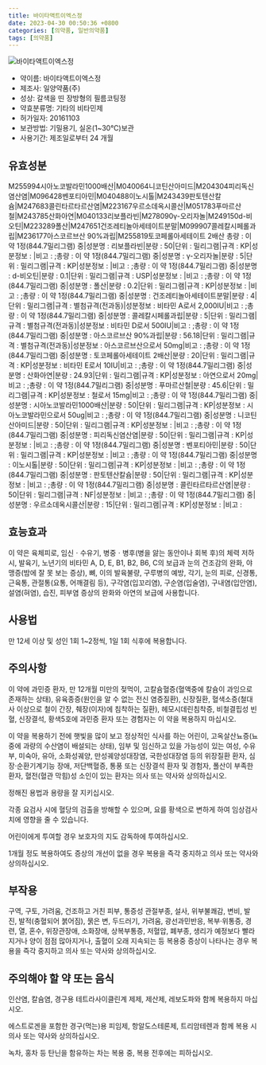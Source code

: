 ```yaml
---
title: 바이타액트이엑스정
date: 2023-04-30 00:50:36 +0800
categories: [의약품, 일반의약품]
tags: [의약품]
---
```

![바이타액트이엑스정](https://nedrug.mfds.go.kr/pbp/cmn/itemImageDownload/148604288603600063)

- 약이름: 바이타액트이엑스정
- 제조사: 일양약품(주)
- 성상: 갈색을 띤 장방형의 필름코팅정
- 약효분류명: 기타의 비타민제
- 허가일자: 20161103
- 보관방법: 기밀용기, 실온(1~30℃)보관
- 사용기간: 제조일로부터 24 개월
## 유효성분
M255994시아노코발라민1000배산|M040064니코틴산아미드|M204304피리독신염산염|M096428벤포티아민|M040488이노시톨|M243439판토텐산칼슘|M247683콜린타르타르산염|M223167우르소데옥시콜산|M051783푸마르산철|M243785산화아연|M040133리보플라빈|M278090γ-오리자놀|M249150d-비오틴|M223289폴산|M247651건조레티놀아세테이트분말|M099907콜레칼시페롤과립|M236177아스코르브산 90%과립|M255819토코페롤아세테이트 2배산
총량 : 이 약 1정(844.7밀리그램) 중|성분명 : 리보플라빈|분량 : 50|단위 : 밀리그램|규격 : KP|성분정보 : |비고 : ;총량 : 이 약 1정(844.7밀리그램) 중|성분명 : γ-오리자놀|분량 : 5|단위 : 밀리그램|규격 : KP|성분정보 : |비고 : ;총량 : 이 약 1정(844.7밀리그램) 중|성분명 : d-비오틴|분량 : 0.1|단위 : 밀리그램|규격 : USP|성분정보 : |비고 : ;총량 : 이 약 1정(844.7밀리그램) 중|성분명 : 폴산|분량 : 0.2|단위 : 밀리그램|규격 : KP|성분정보 : |비고 : ;총량 : 이 약 1정(844.7밀리그램) 중|성분명 : 건조레티놀아세테이트분말|분량 : 4|단위 : 밀리그램|규격 : 별첨규격(전과동)|성분정보 : 비타민 A로서 2,000IU|비고 : ;총량 : 이 약 1정(844.7밀리그램) 중|성분명 : 콜레칼시페롤과립|분량 : 5|단위 : 밀리그램|규격 : 별첨규격(전과동)|성분정보 : 비타민 D로서 500IU|비고 : ;총량 : 이 약 1정(844.7밀리그램) 중|성분명 : 아스코르브산 90%과립|분량 : 56.18|단위 : 밀리그램|규격 : 별첨규격(전과동)|성분정보 : 아스코르브산으로서 50mg|비고 : ;총량 : 이 약 1정(844.7밀리그램) 중|성분명 : 토코페롤아세테이트 2배산|분량 : 20|단위 : 밀리그램|규격 : KP|성분정보 : 비타민 E로서 10IU|비고 : ;총량 : 이 약 1정(844.7밀리그램) 중|성분명 : 산화아연|분량 : 24.93|단위 : 밀리그램|규격 : KP|성분정보 : 아연으로서 20mg|비고 : ;총량 : 이 약 1정(844.7밀리그램) 중|성분명 : 푸마르산철|분량 : 45.6|단위 : 밀리그램|규격 : KP|성분정보 : 철로서 15mg|비고 : ;총량 : 이 약 1정(844.7밀리그램) 중|성분명 : 시아노코발라민1000배산|분량 : 50|단위 : 밀리그램|규격 : KP|성분정보 : 시아노코발라민으로서 50ug|비고 : ;총량 : 이 약 1정(844.7밀리그램) 중|성분명 : 니코틴산아미드|분량 : 50|단위 : 밀리그램|규격 : KP|성분정보 : |비고 : ;총량 : 이 약 1정(844.7밀리그램) 중|성분명 : 피리독신염산염|분량 : 50|단위 : 밀리그램|규격 : KP|성분정보 : |비고 : ;총량 : 이 약 1정(844.7밀리그램) 중|성분명 : 벤포티아민|분량 : 50|단위 : 밀리그램|규격 : KP|성분정보 : |비고 : ;총량 : 이 약 1정(844.7밀리그램) 중|성분명 : 이노시톨|분량 : 50|단위 : 밀리그램|규격 : KP|성분정보 : |비고 : ;총량 : 이 약 1정(844.7밀리그램) 중|성분명 : 판토텐산칼슘|분량 : 50|단위 : 밀리그램|규격 : KP|성분정보 : |비고 : ;총량 : 이 약 1정(844.7밀리그램) 중|성분명 : 콜린타르타르산염|분량 : 50|단위 : 밀리그램|규격 : NF|성분정보 : |비고 : ;총량 : 이 약 1정(844.7밀리그램) 중|성분명 : 우르소데옥시콜산|분량 : 15|단위 : 밀리그램|규격 : KP|성분정보 : |비고 :
## 효능효과
이 약은 육체피로, 임신ㆍ수유기, 병중ㆍ병후(병을 앓는 동안이나 회복 후)의 체력 저하 시, 발육기, 노년기의 비타민 A, D, E, B1, B2, B6, C의 보급과 눈의 건조감의 완화, 야맹증(밤에 잘 못 보는 증상), 뼈, 이의 발육불량, 구루병의 예방, 각기, 눈의 피로, 신경통, 근육통, 관절통(요통, 어깨결림 등), 구각염(입꼬리염), 구순염(입술염), 구내염(입안염), 설염(혀염), 습진, 피부염 증상의 완화와 아연의 보급에 사용합니다.

## 사용법
만 12세 이상 및 성인 1회 1~2정씩, 1일 1회 식후에 복용합니다.

## 주의사항
이 약에 과민증 환자, 만 12개월 미만의 젖먹이, 고칼슘혈증(혈액중에 칼슘이 과잉으로 존재하는 상태), 유육종증(원인을 알 수 없는 전신 염증질환), 신장질환, 혈색소증(철대사 이상으로 철이 간장, 췌장(이자)에 침착하는 질환), 헤모시데린침착증, 비철결핍성 빈혈, 신장결석, 황색5호에 과민증 환자 또는 경험자는 이 약을 복용하지 마십시오.

이 약을 복용하기 전에 햇빛을 많이 보고 정상적인 식사를 하는 어린이, 고옥살산뇨증(뇨중에 과량의 수산염이 배설되는 상태), 임부 및 임신하고 있을 가능성이 있는 여성, 수유부, 미숙아, 유아, 소화성궤양, 만성궤양성대장염, 국한성대장염 등의 위장질환 환자, 심장·순환기계기능 장애, 저단백혈증, 통풍 또는 신장결석 환자 및 경험자, 폴산이 부족한 환자, 혈전(혈관 막힘)성 소인이 있는 환자는 의사 또는 약사와 상의하십시오.

정해진 용법과 용량을 잘 지키십시오.

각종 요검사 시에 혈당의 검출을 방해할 수 있으며, 요를 황색으로 변하게 하여 임상검사치에 영향을 줄 수 있습니다.

어린이에게 투여할 경우 보호자의 지도 감독하에 투여하십시오.

1개월 정도 복용하여도 증상의 개선이 없을 경우 복용을 즉각 중지하고 의사 또는 약사와 상의하십시오.

## 부작용
구역, 구토, 가려움, 건조하고 거친 피부, 통증성 관절부종, 설사, 위부불쾌감, 변비, 발진, 발적(충혈되어 붉어짐), 묽은 변, 두드러기, 가려움, 광선과민반응, 복부·위통증, 경련, 열, 혼수, 위장관장애, 소화장애, 상복부통증, 저혈압, 폐부종, 생리가 예정보다 빨라지거나 양이 점점 많아지거나, 출혈이 오래 지속되는 등 복용중 증상이 나타나는 경우 복용을 즉각 중지하고 의사 또는 약사와 상의하십시오.

## 주의해야 할 약 또는 음식
인산염, 칼슘염, 경구용 테트라사이클린계 제제, 제산제, 레보도파와 함께 복용하지 마십시오.

에스트로겐을 포함한 경구(먹는)용 피임제, 항알도스테론제, 트리암테렌과 함께 복용 시 의사 또는 약사와 상의하십시오.

녹차, 홍차 등 탄닌을 함유하는 차는 복용 중, 복용 전후에는 피하십시오.

